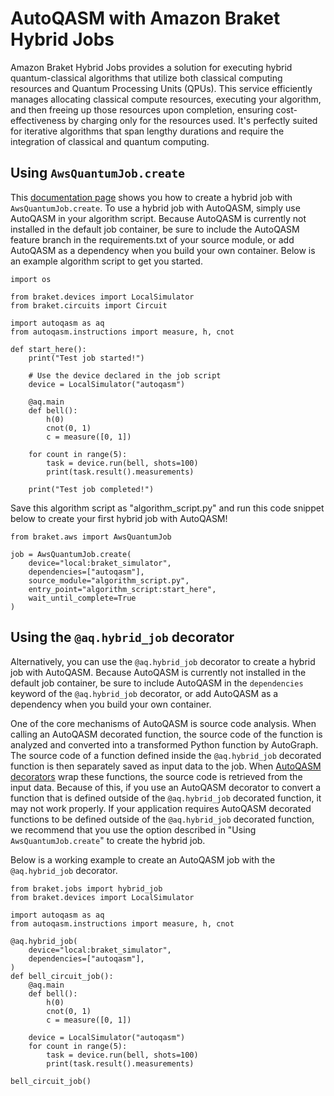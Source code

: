 # AutoQASM with Amazon Braket Hybrid Jobs

Amazon Braket Hybrid Jobs provides a solution for executing hybrid quantum-classical algorithms that utilize both classical computing resources and Quantum Processing Units (QPUs). This service efficiently manages allocating classical compute resources, executing your algorithm, and then freeing up those resources upon completion, ensuring cost-effectiveness by charging only for the resources used. It's perfectly suited for iterative algorithms that span lengthy durations and require the integration of classical and quantum computing.

## Using `AwsQuantumJob.create`

This [documentation page](https://docs.aws.amazon.com/braket/latest/developerguide/braket-jobs-first.html#braket-jobs-first-create) shows you how to create a hybrid job with `AwsQuantumJob.create`. To use a hybrid job with AutoQASM, simply use AutoQASM in your algorithm script. Because AutoQASM is currently not installed in the default job container, be sure to include the AutoQASM feature branch in the requirements.txt of your source module, or add AutoQASM as a dependency when you build your own container. Below is an example algorithm script to get you started.
```
import os

from braket.devices import LocalSimulator
from braket.circuits import Circuit

import autoqasm as aq
from autoqasm.instructions import measure, h, cnot

def start_here():
    print("Test job started!")

    # Use the device declared in the job script
    device = LocalSimulator("autoqasm")

    @aq.main
    def bell():
        h(0)
        cnot(0, 1)
        c = measure([0, 1])

    for count in range(5):
        task = device.run(bell, shots=100)
        print(task.result().measurements)

    print("Test job completed!")
```

Save this algorithm script as "algorithm_script.py" and run this code snippet below to create your first hybrid job with AutoQASM!
```
from braket.aws import AwsQuantumJob

job = AwsQuantumJob.create(
    device="local:braket_simulator",
    dependencies=["autoqasm"],
    source_module="algorithm_script.py",
    entry_point="algorithm_script:start_here",
    wait_until_complete=True
)
```

## Using the `@aq.hybrid_job` decorator

Alternatively, you can use the `@aq.hybrid_job` decorator to create a hybrid job with AutoQASM. Because AutoQASM is currently not installed in the default job container, be sure to include AutoQASM in the `dependencies` keyword of the `@aq.hybrid_job` decorator, or add AutoQASM as a dependency when you build your own container.

One of the core mechanisms of AutoQASM is source code analysis. When calling an AutoQASM decorated function, the source code of the function is analyzed and converted into a transformed Python function by AutoGraph. The source code of a function defined inside the `@aq.hybrid_job` decorated function is then separately saved as input data to the job. When [AutoQASM decorators](decorators.md) wrap these functions, the source code is retrieved from the input data. Because of this, if you use an AutoQASM decorator to convert a function that is defined outside of the `@aq.hybrid_job` decorated function, it may not work properly. If your application requires AutoQASM decorated functions to be defined outside of the `@aq.hybrid_job` decorated function, we recommend that you use the option described in "Using `AwsQuantumJob.create`" to create the hybrid job.

Below is a working example to create an AutoQASM job with the `@aq.hybrid_job` decorator.
```
from braket.jobs import hybrid_job
from braket.devices import LocalSimulator

import autoqasm as aq
from autoqasm.instructions import measure, h, cnot

@aq.hybrid_job(
    device="local:braket_simulator",
    dependencies=["autoqasm"],
) 
def bell_circuit_job():
    @aq.main
    def bell():
        h(0)
        cnot(0, 1)
        c = measure([0, 1])

    device = LocalSimulator("autoqasm")
    for count in range(5):
        task = device.run(bell, shots=100)
        print(task.result().measurements)

bell_circuit_job()
```
